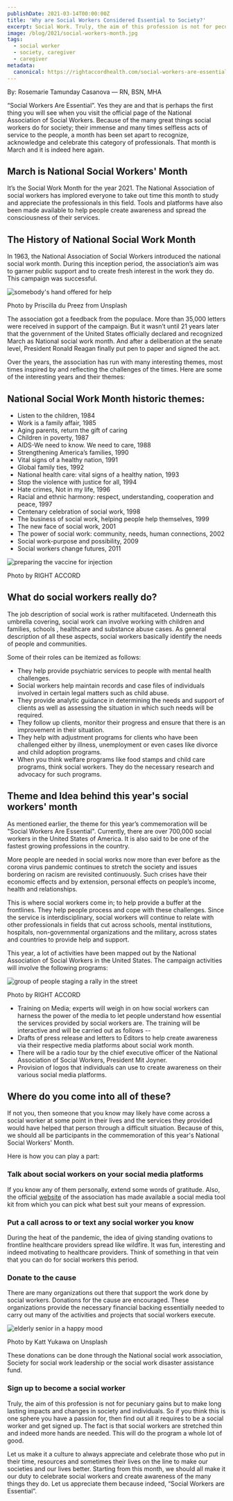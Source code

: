 ```yaml
---
publishDate: 2021-03-14T00:00:00Z
title: 'Why are Social Workers Considered Essential to Society?'
excerpt: Social Work. Truly, the aim of this profession is not for pecuniary gains but to make long lasting impacts and changes in society and individuals.
image: /blog/2021/social-workers-month.jpg
tags:
  - social worker
  - society, caregiver
  - caregiver
metadata:
  canonical: https://rightaccordhealth.com/social-workers-are-essential
---
```



By: Rosemarie Tamunday Casanova — RN, BSN, MHA


“Social Workers Are Essential”. Yes they are and that is perhaps the first thing you will see when you visit the official page of the National Association of Social Workers. Because of the many great things social workers do for society; their immense and many times selfless acts of service to the people, a month has been set apart to recognize, acknowledge and celebrate this category of professionals. That month is March and it is indeed here again.

March is National Social Workers' Month
---------------------------------------

It’s the Social Work Month for the year 2021. The National Association of social workers has implored everyone to take out time this month to study and appreciate the professionals in this field. Tools and platforms have also been made available to help people create awareness and spread the consciousness of their services.

The History of National Social Work Month
-----------------------------------------

In 1963, the National Association of Social Workers introduced the national social work month. During this inception period, the association’s aim was to garner public support and to create fresh interest in the work they do. This campaign was successful.

![somebody's hand offered for help](/blog/2021/priscilla-du-preez-aPa843frIzI-unsplash.jpg)

Photo by Priscilla du Preez from Unsplash

The association got a feedback from the populace. More than 35,000 letters were received in support of the campaign. But it wasn’t until 21 years later that the government of the United States officially declared and recognized March as National social work month. And after a deliberation at the senate level, President Ronald Reagan finally put pen to paper and signed the act.

Over the years, the association has run with many interesting themes, most times inspired by and reflecting the challenges of the times. Here are some of the interesting years and their themes:

National Social Work Month historic themes:
-------------------------------------------

*   Listen to the children, 1984
*   Work is a family affair, 1985
*   Aging parents, return the gift of caring
*   Children in poverty, 1987
*   AIDS-We need to know. We need to care, 1988
*   Strengthening America’s families, 1990
*   Vital signs of a healthy nation, 1991
*   Global family ties, 1992
*   National health care: vital signs of a healthy nation, 1993
*   Stop the violence with justice for all, 1994
*   Hate crimes, Not in my life, 1996
*   Racial and ethnic harmony: respect, understanding, cooperation and peace, 1997
*   Centenary celebration of social work, 1998
*   The business of social work, helping people help themselves, 1999
*   The new face of social work, 2001
*   The power of social work: community, needs, human connections, 2002
*   Social work-purpose and possibility, 2009
*   Social workers change futures, 2011

![preparing the vaccine for injection](/blog/2021/counselling_s.jpg)

Photo by RIGHT ACCORD

What do social workers really do?
---------------------------------

The job description of social work is rather multifaceted. Underneath this umbrella covering, social work can involve working with children and families, schools , healthcare and substance abuse cases. As general description of all these aspects, social workers basically identify the needs of people and communities.

Some of their roles can be itemized as follows:

*   They help provide psychiatric services to people with mental health challenges.
*   Social workers help maintain records and case files of individuals involved in certain legal matters such as child abuse.
*   They provide analytic guidance in determining the needs and support of clients as well as assessing the situation in which such needs will be required.
*   They follow up clients, monitor their progress and ensure that there is an improvement in their situation.
*   They help with adjustment programs for clients who have been challenged either by illness, unemployment or even cases like divorce and child adoption programs.
*   When you think welfare programs like food stamps and child care programs, think social workers. They do the necessary research and advocacy for such programs.

Theme and Idea behind this year's social workers' month
-------------------------------------------------------

As mentioned earlier, the theme for this year’s commemoration will be "Social Workers Are Essential". Currently, there are over 700,000 social workers in the United States of America. It is also said to be one of the fastest growing professions in the country.

More people are needed in social works now more than ever before as the corona virus pandemic continues to stretch the society and issues bordering on racism are revisited continuously. Such crises have their economic effects and by extension, personal effects on people’s income, health and relationships.

This is where social workers come in; to help provide a buffer at the frontlines. They help people process and cope with these challenges. Since the service is interdisciplinary, social workers will continue to relate with other professionals in fields that cut across schools, mental institutions, hospitals, non-governmental organizations and the military, across states and countries to provide help and support.

This year, a lot of activities have been mapped out by the National Association of Social Workers in the United States. The campaign activities will involve the following programs:

![group of people staging a rally in the street](/blog/2021/rally_s.jpg)

Photo by RIGHT ACCORD

*   Training on Media; experts will weigh in on how social workers can harness the power of the media to let people understand how essential the services provided by social workers are. The training will be interactive and will be carried out as follows --
*   Drafts of press release and letters to Editors to help create awareness via their respective media platforms about social work month.
*   There will be a radio tour by the chief executive officer of the National Association of Social Workers, President Mit Joyner.
*   Provision of logos that individuals can use to create awareness on their various social media platforms.

Where do you come into all of these?
------------------------------------

If not you, then someone that you know may likely have come across a social worker at some point in their lives and the services they provided would have helped that person through a difficult situation. Because of this, we should all be participants in the commemoration of this year's National Social Workers' Month.

Here is how you can play a part:

### Talk about social workers on your social media platforms

If you know any of them personally, extend some words of gratitude. Also, the official [website](https://www.socialworkers.org/News/Social-Work-Month) of the association has made available a social media tool kit from which you can pick what best suit your means of expression.

### Put a call across to or text any social worker you know

During the heat of the pandemic, the idea of giving standing ovations to frontline healthcare providers spread like wildfire. It was fun, interesting and indeed motivating to healthcare providers. Think of something in that vein that you can do for social workers this period.

### Donate to the cause

There are many organizations out there that support the work done by social workers. Donations for the cause are encouraged. These organizations provide the necessary financial backing essentially needed to carry out many of the activities and projects that social workers execute.

![elderly senior in a happy mood](/blog/2021/katt-yukawa-K0E6E0a0R3A-unsplash.jpg)

Photo by Katt Yukawa on Unsplash

These donations can be done through the National social work association, Society for social work leadership or the social work disaster assistance fund.

### Sign up to become a social worker

Truly, the aim of this profession is not for pecuniary gains but to make long lasting impacts and changes in society and individuals. So if you think this is one sphere you have a passion for, then find out all it requires to be a social worker and get signed up. The fact is that social workers are stretched thin and indeed more hands are needed. This will do the program a whole lot of good.

Let us make it a culture to always appreciate and celebrate those who put in their time, resources and sometimes their lives on the line to make our societies and our lives better. Starting from this month, we should all make it our duty to celebrate social workers and create awareness of the many things they do. Let us appreciate them because indeed, “Social Workers are Essential”.